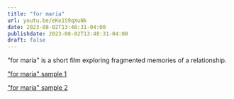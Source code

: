```yaml
---
title: "for maria"
url: youtu.be/eKo1S9qXuNk
date: 2023-08-02T13:48:31-04:00
publishdate: 2023-08-02T13:48:31-04:00
draft: false
---
```


"for maria" is a short film exploring fragmented memories of a 
relationship.

["for maria" sample 1](https://www.youtube.com/watch?v=dlfJ-tPyZRk)

["for maria" sample 2](https://www.youtube.com/watch?v=yEwcRmugqkY)
